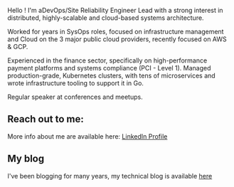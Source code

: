 


Hello ! I'm aDevOps/Site Reliability Engineer Lead with a strong interest in distributed, highly-scalable and cloud-based systems architecture. 

Worked for years in SysOps roles, focused on infrastructure management and Cloud on the 3 major public cloud providers, recently focused on AWS & GCP. 

Experienced in the finance sector, specifically on high-performance payment platforms and systems compliance (PCI - Level 1). 
Managed production-grade, Kubernetes clusters, with tens of microservices and wrote infrastructure tooling to support it in Go. 

Regular speaker at conferences and meetups. 

## Reach out to me:
More info about me are available here:
[LinkedIn Profile](https://www.linkedin.com/in/federico-fregosi/)

## My blog
I've been blogging for many years, my technical blog is available [here](https://federicofr.wordpress.com/) 

